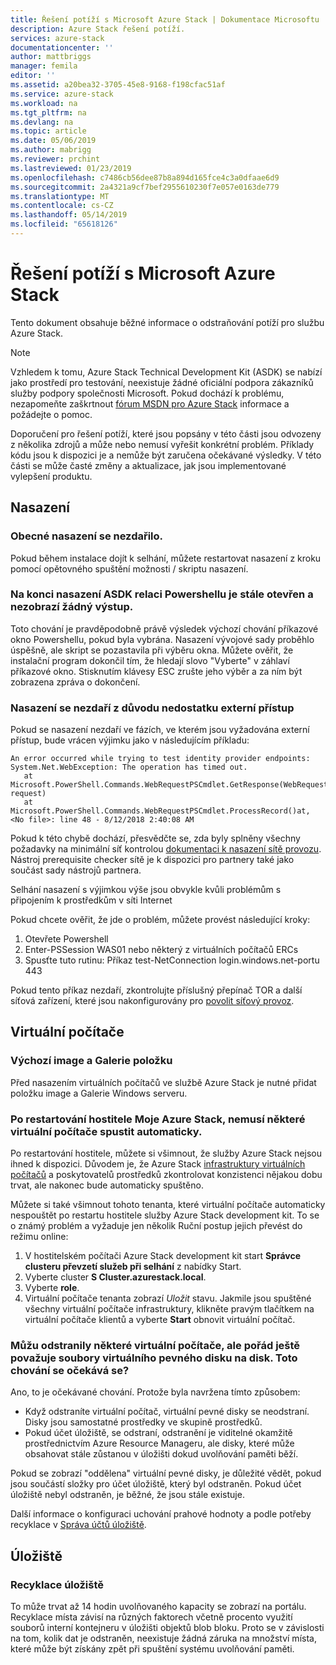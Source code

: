 ```yaml
---
title: Řešení potíží s Microsoft Azure Stack | Dokumentace Microsoftu
description: Azure Stack řešení potíží.
services: azure-stack
documentationcenter: ''
author: mattbriggs
manager: femila
editor: ''
ms.assetid: a20bea32-3705-45e8-9168-f198cfac51af
ms.service: azure-stack
ms.workload: na
ms.tgt_pltfrm: na
ms.devlang: na
ms.topic: article
ms.date: 05/06/2019
ms.author: mabrigg
ms.reviewer: prchint
ms.lastreviewed: 01/23/2019
ms.openlocfilehash: c7486cb56dee87b8a894d165fce4c3a0dfaae6d9
ms.sourcegitcommit: 2a4321a9cf7bef2955610230f7e057e0163de779
ms.translationtype: MT
ms.contentlocale: cs-CZ
ms.lasthandoff: 05/14/2019
ms.locfileid: "65618126"
---
```

# <a name="microsoft-azure-stack-troubleshooting"></a>Řešení potíží s Microsoft Azure Stack

Tento dokument obsahuje běžné informace o odstraňování potíží pro službu Azure Stack. 

> [!NOTE]
> Vzhledem k tomu, Azure Stack Technical Development Kit (ASDK) se nabízí jako prostředí pro testování, neexistuje žádné oficiální podpora zákazníků služby podpory společnosti Microsoft. Pokud dochází k problému, nezapomeňte zaškrtnout [fórum MSDN pro Azure Stack](https://social.msdn.microsoft.com/Forums/azure/home?forum=azurestack) informace a požádejte o pomoc.  

Doporučení pro řešení potíží, které jsou popsány v této části jsou odvozeny z několika zdrojů a může nebo nemusí vyřešit konkrétní problém. Příklady kódu jsou k dispozici je a nemůže být zaručena očekávané výsledky. V této části se může časté změny a aktualizace, jak jsou implementované vylepšení produktu.

## <a name="deployment"></a>Nasazení
### <a name="general-deployment-failure"></a>Obecné nasazení se nezdařilo.
Pokud během instalace dojít k selhání, můžete restartovat nasazení z kroku pomocí opětovného spuštění možnosti / skriptu nasazení.  

### <a name="at-the-end-of-asdk-deployment-the-powershell-session-is-still-open-and-doesnt-show-any-output"></a>Na konci nasazení ASDK relaci Powershellu je stále otevřen a nezobrazí žádný výstup.
Toto chování je pravděpodobně právě výsledek výchozí chování příkazové okno Powershellu, pokud byla vybrána. Nasazení vývojové sady proběhlo úspěšně, ale skript se pozastavila při výběru okna. Můžete ověřit, že instalační program dokončil tím, že hledají slovo "Vyberte" v záhlaví příkazové okno.  Stisknutím klávesy ESC zrušte jeho výběr a za ním být zobrazena zpráva o dokončení.

### <a name="deployment-fails-due-to-lack-of-external-access"></a>Nasazení se nezdaří z důvodu nedostatku externí přístup
Pokud se nasazení nezdaří ve fázích, ve kterém jsou vyžadována externí přístup, bude vrácen výjimku jako v následujícím příkladu:

```
An error occurred while trying to test identity provider endpoints: System.Net.WebException: The operation has timed out.
   at Microsoft.PowerShell.Commands.WebRequestPSCmdlet.GetResponse(WebRequest request)
   at Microsoft.PowerShell.Commands.WebRequestPSCmdlet.ProcessRecord()at, <No file>: line 48 - 8/12/2018 2:40:08 AM
```
Pokud k této chybě dochází, přesvědčte se, zda byly splněny všechny požadavky na minimální síť kontrolou [dokumentaci k nasazení sítě provozu](deployment-networking.md). Nástroj prerequisite checker sítě je k dispozici pro partnery také jako součást sady nástrojů partnera.

Selhání nasazení s výjimkou výše jsou obvykle kvůli problémům s připojením k prostředkům v síti Internet

Pokud chcete ověřit, že jde o problém, můžete provést následující kroky:

1. Otevřete Powershell
2. Enter-PSSession WAS01 nebo některý z virtuálních počítačů ERCs
3. Spusťte tuto rutinu: Příkaz test-NetConnection login.windows.net-portu 443

Pokud tento příkaz nezdaří, zkontrolujte příslušný přepínač TOR a další síťová zařízení, které jsou nakonfigurovány pro [povolit síťový provoz](azure-stack-network.md).

## <a name="virtual-machines"></a>Virtuální počítače
### <a name="default-image-and-gallery-item"></a>Výchozí image a Galerie položku
Před nasazením virtuálních počítačů ve službě Azure Stack je nutné přidat položku image a Galerie Windows serveru.

### <a name="after-restarting-my-azure-stack-host-some-vms-may-not-automatically-start"></a>Po restartování hostitele Moje Azure Stack, nemusí některé virtuální počítače spustit automaticky.
Po restartování hostitele, můžete si všimnout, že služby Azure Stack nejsou ihned k dispozici.  Důvodem je, že Azure Stack [infrastruktury virtuálních počítačů](../asdk/asdk-architecture.md#virtual-machine-roles ) a poskytovatelů prostředků zkontrolovat konzistenci nějakou dobu trvat, ale nakonec bude automaticky spuštěno.

Můžete si také všimnout tohoto tenanta, které virtuální počítače automaticky nespouštět po restartu hostitele služby Azure Stack development kit. To se o známý problém a vyžaduje jen několik Ruční postup jejich převést do režimu online:

1.  V hostitelském počítači Azure Stack development kit start **Správce clusteru převzetí služeb při selhání** z nabídky Start.
2.  Vyberte cluster **S Cluster.azurestack.local**.
3.  Vyberte **role**.
4.  Virtuální počítače tenanta zobrazí *Uložit* stavu. Jakmile jsou spuštěné všechny virtuální počítače infrastruktury, klikněte pravým tlačítkem na virtuální počítače klientů a vyberte **Start** obnovit virtuální počítač.

### <a name="i-have-deleted-some-virtual-machines-but-still-see-the-vhd-files-on-disk-is-this-behavior-expected"></a>Můžu odstranily některé virtuální počítače, ale pořád ještě považuje soubory virtuálního pevného disku na disk. Toto chování se očekává se?
Ano, to je očekávané chování. Protože byla navržena tímto způsobem:

* Když odstraníte virtuální počítač, virtuální pevné disky se neodstraní. Disky jsou samostatné prostředky ve skupině prostředků.
* Pokud účet úložiště, se odstraní, odstranění je viditelné okamžitě prostřednictvím Azure Resource Manageru, ale disky, které může obsahovat stále zůstanou v úložišti dokud uvolňování paměti běží.

Pokud se zobrazí "oddělena" virtuální pevné disky, je důležité vědět, pokud jsou součástí složky pro účet úložiště, který byl odstraněn. Pokud účet úložiště nebyl odstraněn, je běžné, že jsou stále existuje.

Další informace o konfiguraci uchování prahové hodnoty a podle potřeby recyklace v [Správa účtů úložiště](azure-stack-manage-storage-accounts.md).

## <a name="storage"></a>Úložiště
### <a name="storage-reclamation"></a>Recyklace úložiště
To může trvat až 14 hodin uvolňovaného kapacity se zobrazí na portálu. Recyklace místa závisí na různých faktorech včetně procento využití souborů interní kontejneru v úložišti objektů blob bloku. Proto se v závislosti na tom, kolik dat je odstraněn, neexistuje žádná záruka na množství místa, které může být získány zpět při spuštění systému uvolňování paměti.

